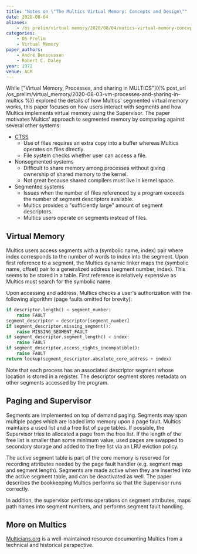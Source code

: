 ```yaml
---
title: "Notes on \"The Multics Virtual Memory: Concepts and Design\""
date: 2020-08-04
aliases:
    - /os prelim/virtual memory/2020/08/04/mutics-virtual-memory-concepts-and-designs.html
categories:
    - OS Prelim
    - Virtual Memory
paper_authors:
    - André Bensoussan
    - Robert C. Daley
year: 1972
venue: ACM
---
```


While ["Virtual Memory, Processes, and sharing in MULTICS"]({% post_url /os_prelim/virtual_memory/2020-08-03-vm-processes-and-sharing-in-multics %})
explored the details of how Multics' segmented virtual memory works, this paper focuses on how users interact with segments and how Multics implements virtual memory using the Supervisor.
The paper motivates Multics' approach to segmented memory by comparing against several other systems:

- [CTSS](https://en.wikipedia.org/wiki/Compatible_Time-Sharing_System)
  - Use of files requires an extra copy into a buffer whereas Multics operates on files directly.
  - File system checks whether user can access a file.
- Nonsegmented systems
  - Difficult to share memory among processes without giving ownership of shared memory to the kernel.
  - Not great because shared compilers must live in kernel space.
- Segmented systems
  - Issues when the number of files referenced by a program exceeds the number of segment descriptors available.
  - Multics provides a "sufficiently large" amount of segment descriptors.
  - Multics users operate on segments instead of files.

## Virtual Memory

Multics users access segments with a (symbolic name, index) pair where index corresponds to the number of words to index into the segment.
Upon first reference to a segment, the Multics dynamic linker maps the (symbolic name, offset) pair to a generalized address (segment number, index).
This seems to be stored in a table.
First reference is relatively expensive as Multics must search for the symbolic name.

Upon accessing and address, Multics checks a user's authorization with the following algorithm (page faults omitted for brevity):

```python
if descriptor.length() < segment_number:
    raise FAULT
segment_descriptor = descriptor[segment_number]
if segment_descriptor.missing_segment():
    raise MISSING_SEGMENT_FAULT
if segment_descriptor.segment_length() < index:
    raise FAULT
if segment_descriptor.access_rights_incompatible():
    raise FAULT
return lookup(segment_descriptor.absolute_core_address + index)
```

Note that each process has an associated descriptor segment whose location is stored in a register.
The descriptor segment stores metadata on other segments accessed by the program.

## Paging and Supervisor

Segments are implemented on top of demand paging.
Segments may span multiple pages which are loaded into memory upon a page fault.
Multics maintains a used list and a free list of page tables.
If possible, the Supervisor tries to allocated a page from the free list.
If the length of the free list is smaller than some minimum value, used pages are swapped to secondary storage and added to the free list via an LRU eviction policy.

The active segment table is part of the core memory is reserved for recording attributes needed by the page fault handler (e.g. segment map and segment length).
Segments are made active when they are inserted into the active segment table, and can be deactivated as well.
The paper describes the bookkeeping Multics performs so that the Supervisor runs correctly.

In addition, the supervisor performs operations on segment attributes, maps path names into segment numbers, and performs segment fault handling.

## More on Multics

[Multicians.org](https://multicians.org/) is a well-maintained resource documenting Multics from a technical and historical perspective.

